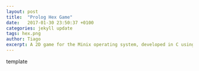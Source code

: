 ```yaml
---
layout: post
title:  "Prolog Hex Game"
date:   2017-01-30 23:50:37 +0100
categories: jekyll update
tags: hex.png
author: Tiago
excerpt: A 2D game for the Minix operating system, developed in C using only the C standard library and Minix's OS API.
---
```


template